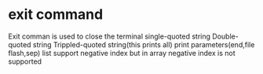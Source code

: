 # exit command 
Exit comman is used to close the terminal 
single-quoted string
Double-quoted string
Trippled-quoted string(this prints all)
print parameters(end,file flash,sep)
list support negative index but in array negative index is not supported